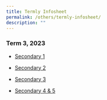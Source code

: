 ```yaml
---
title: Termly Infosheet
permalink: /others/termly-infosheet/
description: ""
---
```

### Term 3, 2023

* [Secondary 1](/files/Useful%20Links/UL%20Parents/2023%20sec%201%20term%203%20letter.pdf)

* [Secondary 2](/files/Useful%20Links/UL%20Parents/2023%20sec%202%20term%203%20letter.pdf)

* [Secondary 3](/files/Useful%20Links/UL%20Parents/2023%20sec%203%20term%203%20letter.pdf)

* [Secondary 4 & 5](/files/Useful%20Links/UL%20Parents/2023%20sec%2045%20%20term%203%20letter.pdf)